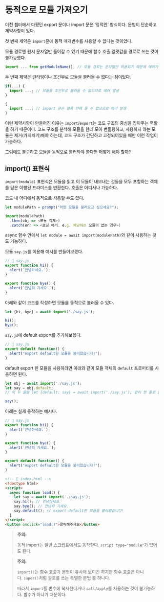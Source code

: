 # 동적으로 모듈 가져오기

이전 챕터에서 다뤘던 export 문이나 import 문은 ‘정적인’ 방식이다. 문법이 단순하고 제약사항이 있다.

첫 번째 제약은 `import`문에 동적 매개변수를 사용할 수 없다는 것이었다.

모듈 경로엔 원시 문자열만 들어갈 수 있기 때문에 함수 호출 결괏값을 경로로 쓰는 것이 불가능했다.

```js
import ... from getModuleName(); // 모듈 경로는 문자열만 허용되기 때문에 에러가 발생.
```

두 번째 제약은 런타임이나 조건부로 모듈을 불러올 수 없다는 점이었다.

```js
if(...) {
  import ...; // 모듈을 조건부로 불러올 수 없으므로 에러 발생
}

{
  import ...; // import 문은 블록 안에 올 수 없으므로 에러 발생
}
```

이런 제약사항이 만들어진 이유는 `import`/`export`는 코드 구조의 중심을 잡아주는 역할을 하기 때문이다. 코드 구조를 분석해 모듈을 한데 모아 번들링하고, 사용하지 않는 모듈은 제거(가지치기)해야 하는데, 코드 구조가 간단하고 고정되어있을 때만 이런 작업이 가능하다.

그럼에도 불구하고 모듈을 동적으로 불러와야 한다면 어떻게 해야 할까?

## import() 표현식

`import(module)` 표현식은 모듈을 읽고 이 모듈이 내보내는 것들을 모두 포함하는 객체를 담은 이행된 프라미스를 반환한다. 호출은 어디서나 가능하다.

코드 내 어디에서 동적으로 사용할 수도 있다.

```js
let modulePath = prompt("어떤 모듈을 불러오고 싶으세요?");

import(modulePath)
  .then(obj => <모듈 객체>)
  .catch(err => <로딩 에러, e.g. 해당하는 모듈이 없는 경우>)
```

async 함수 안에서 `let module = await import(modulePath)`와 같이 사용하는 것도 가능하다.

모듈 `say.js`를 이용해 예시를 만들어보겠다.

```js
// 📁 say.js
export function hi() {
  alert(`안녕하세요.`);
}

export function bye() {
  alert(`안녕히 가세요.`);
}
```

아래와 같이 코드를 작성하면 모듈을 동적으로 불러올 수 있다.

```js
let {hi, bye} = await import('./say.js');

hi();
bye();
```

`say.js`에 default export를 추가해보겠다.

```js
// 📁 say.js
export default function() {
  alert("export default한 모듈을 불러왔습니다!");
}
```

default export 한 모듈을 사용하려면 아래와 같이 모듈 객체의 `default` 프로퍼티를 사용하면 된다.

```js
let obj = await import('./say.js');
let say = obj.default;
// 위 두 줄을 let {default: say} = await import('./say.js'); 같이 한 줄로 줄일 수 있다.

say();
```

아래는 실제 동작하는 예시다.

```js
// 📁 say.js
export function hi() {
  alert(`안녕하세요.`);
}

export function bye() {
  alert(`안녕히 가세요.`);
}

export default function() {
  alert("export default한 모듈을 불러왔습니다!");
}
```

```html
<!-- 📁 index.html -->
<!doctype html>
<script>
  async function load() {
    let say = await import('./say.js');
    say.hi(); // 안녕하세요.
    say.bye(); // 안녕히 가세요.
    say.default(); // export default한 모듈을 불러왔습니다!
  }
</script>
<button onclick="load()">클릭해주세요</button>
```

>**주의:**
>
>동적 import는 일반 스크립트에서도 동작한다. `script type="module"`가 없어도 된다.

>**주의:**
>
>`import()`는 함수 호출과 문법이 유사해 보이긴 하지만 함수 호출은 아니다. `super()`처럼 괄호를 쓰는 특별한 문법 중 하나다.
>
>따라서 `import`를 변수에 복사한다거나 `call/apply`를 사용하는 것이 불가능하다. 함수가 아니기 때문이다.

